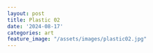 ```yaml
---
layout: post
title: Plastic 02
date: '2024-08-17'
categories: art
feature_image: "/assets/images/plastic02.jpg"
---
```

